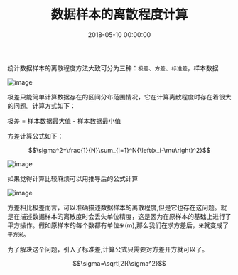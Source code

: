 ﻿---
layout: post
title: 数据样本的离散程度计算
date: 2018-05-10 00:00:00
categories: 大数据
mathjax: true
---

统计数据样本的离散程度方法大致可分为三种：`极差`、`方差`、`标准差`，样本数据

![image](https://i.loli.net/2019/06/30/5d1856ad6d04b17498.jpg)


极差只能简单计算数据存在的区间分布范围情况，它在计算离散程度时存在着很大的问题。计算方式如下：

极差 = 样本数据最大值 - 样本数据最小值

方差计算公式如下：

$$\sigma^2=\frac{1}{N}\sum_{i=1}^N{\left(x_i-\mu\right)^2}$$

![image](https://i.loli.net/2019/06/30/5d1856ae3df8298577.jpg)

如果觉得计算比较麻烦可以用推导后的公式计算

![image](https://i.loli.net/2019/06/30/5d1856b0410f331233.jpg)

方差相比极差而言，可以准确描述数据样本的离散程度,但是它也存在这问题。就是在描述数据样本的离散度时会丢失单位精度，这是因为在原样本的基础上进行了平方操作。假如原样本的每个数都有单位`米`(m),那么我们在求方差后，`米`就变成了`平方米`。

为了解决这个问题，引入了标准差,计算公式只需要对方差开方就可以了。

$$\sigma=\sqrt[2]{\sigma^2}$$